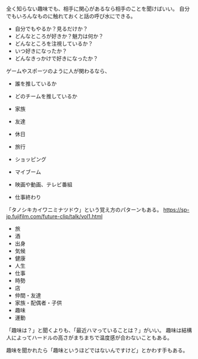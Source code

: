 全く知らない趣味でも、相手に関心があるなら相手のことを聞けばいい。
自分でもいろんなものに触れておくと話の呼び水にできる。

- 自分でもやるか？見るだけか？
- どんなところが好きか？魅力は何か？
- どんなところを注視しているか？
- いつ好きになったか？
- どんなきっかけで好きになったか？

ゲームやスポーツのように人が関わるなら、

- 誰を推しているか
- どのチームを推しているか

- 家族
- 友達
- 休日
- 旅行
- ショッピング
- マイブーム
- 映画や動画、テレビ番組
- 仕事終わり

「タノシキカイワニミナツドウ」という覚え方のパターンもある。
https://sp-jp.fujifilm.com/future-clip/talk/vol1.html

- 旅
- 酒
- 出身
- 気候
- 健康
- 人生
- 仕事
- 時勢
- 店
- 仲間・友達
- 家族・配偶者・子供
- 趣味
- 運動

「趣味は？」と聞くよりも、「最近ハマっていることは？」がいい。
趣味は結構人によってハードルの高さがまちまちで温度感が合わないこともある。

趣味を聞かれたら「趣味というほどではないんですけど」とかわす手もある。
